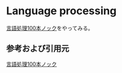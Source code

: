 # Language processing
[言語処理100本ノック](http://www.cl.ecei.tohoku.ac.jp/nlp100/)をやってみる。
## 参考および引用元
[言語処理100本ノック](http://www.cl.ecei.tohoku.ac.jp/nlp100/) <br>
